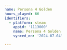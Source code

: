```yaml
---
name: Persona 4 Golden
hours_played: 66
identifiers:
  - platform: steam
    appid: '1113000'
    name: Persona 4 Golden
    synced_on: '2024-07-04'

---
```

